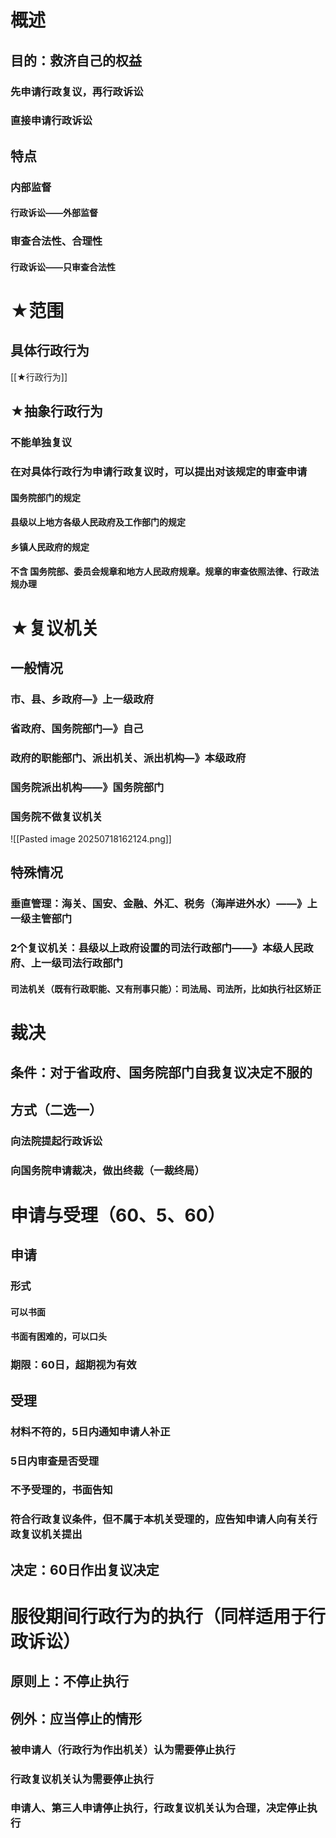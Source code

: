 # 概述
## 目的：救济自己的权益
### 先申请行政复议，再行政诉讼
### 直接申请行政诉讼
## 特点
### 内部监督
#### 行政诉讼——外部监督
### 审查合法性、合理性
#### 行政诉讼——只审查合法性

# ★范围
## 具体行政行为
[[★行政行为]]
## ★抽象行政行为
### 不能单独复议
### 在对具体行政行为申请行政复议时，可以提出对该规定的审查申请
#### 国务院部门的规定
#### 县级以上地方各级人民政府及工作部门的规定
#### 乡镇人民政府的规定
#### 不含 国务院部、委员会规章和地方人民政府规章。规章的审查依照法律、行政法规办理
# ★复议机关
## 一般情况
### 市、县、乡政府—》上一级政府
### 省政府、国务院部门—》自己
### 政府的职能部门、派出机关、派出机构—》本级政府
### 国务院派出机构——》国务院部门
### 国务院不做复议机关
![[Pasted image 20250718162124.png]]
## 特殊情况
### 垂直管理：海关、国安、金融、外汇、税务（海岸进外水）——》上一级主管部门
### 2个复议机关：县级以上政府设置的司法行政部门——》本级人民政府、上一级司法行政部门
#### 司法机关（既有行政职能、又有刑事只能）：司法局、司法所，比如执行社区矫正
# 裁决
## 条件：对于省政府、国务院部门自我复议决定不服的
## 方式（二选一）
### 向法院提起行政诉讼
### 向国务院申请裁决，做出终裁（一裁终局）
# 申请与受理（60、5、60）
## 申请
### 形式
#### 可以书面
#### 书面有困难的，可以口头
### 期限：60日，超期视为有效
## 受理
### 材料不符的，5日内通知申请人补正
### 5日内审查是否受理
### 不予受理的，书面告知
### 符合行政复议条件，但不属于本机关受理的，应告知申请人向有关行政复议机关提出
## 决定：60日作出复议决定
# 服役期间行政行为的执行（同样适用于行政诉讼）
## 原则上：不停止执行
## 例外：应当停止的情形
### 被申请人（行政行为作出机关）认为需要停止执行
### 行政复议机关认为需要停止执行
### 申请人、第三人申请停止执行，行政复议机关认为合理，决定停止执行